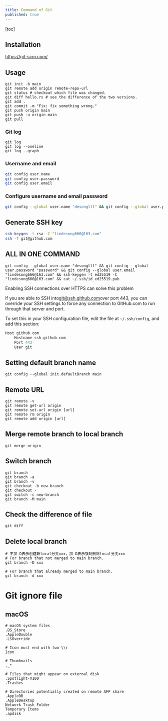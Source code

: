 ```yaml
---
title: Command of Git
published: true
---
```


[toc]

## Installation

https://git-scm.com/

## Usage

```shell
git init -b main
git remote add origin remote-repo-url
git status # checkout which file was changed.
git diff hello.rs # see the difference of the two versions.
git add .
git commit -m "Fix: fix something wrong."
git push origin main
git push -u origin main
git pull
```

### Git log

```shell
git log
git log --oneline
git log --graph
```

### Username and email

```bash
git config user.name
git config user.password
git config user.email
```

### Configure username and email password

```bash
git config --global user.name "desonglll" && git config --global user.password "password" && git config --global user.email "lindesong666@163.com"
```

## Generate SSH key

```bash
ssh-keygen -t rsa -C "lindesong666@163.com"
ssh -T git@github.com
```

## ALL IN ONE COMMAND

```shell
git config --global user.name "desonglll" && git config --global user.password "password" && git config --global user.email "lindesong666@163.com" && ssh-keygen -t ed25519 -C "lindesong666@163.com" && cat ~/.ssh/id_ed25519.pub
```

Enabling SSH connections over HTTPS can solve this problem

If you are able to SSH into[git@ssh.github.com](mailto:git@ssh.github.com)over port 443, you can override your SSH
settings to force any connection to GitHub.com to run through that server and port.

To set this in your SSH configuration file, edit the file at `~/.ssh/config`, and add this section:

```rust
Host github.com
    Hostname ssh.github.com
    Port 443
    User git
```

## Setting default branch name

```shell
git config --global init.defaultBranch main
```

## Remote URL

```shell
git remote -v
git remote get-url origin
git remote set-url origin [url]
git remote rm origin
git remote add origin [url]
```

## Merge remote branch to local branch

```shell
git merge origin
```

## Switch branch

```shell
git branch
git branch -a
git branch -v
git checkout -b new-branch
git checkout -
git switch -c new-branch
git branch -M main
```

## Check the difference of file

```shell
git diff
```

## Delete local branch

```shell
# 不加-D表示创建新local分支xxx，加-D表示强制删除local分支xxx
# For branch that not merged to main branch.
git branch -D xxx

# For branch that already merged to main branch.
git branch -d xxx
```

# Git ignore file

## macOS

```plaintext
# macOS system files
.DS_Store
.AppleDouble
.LSOverride

# Icon must end with two \\r
Icon

# Thumbnails
._*

# Files that might appear on external disk
.Spotlight-V100
.Trashes

# Directories potentially created on remote AFP share
.AppleDB
.AppleDesktop
Network Trash Folder
Temporary Items
.apdisk
```

